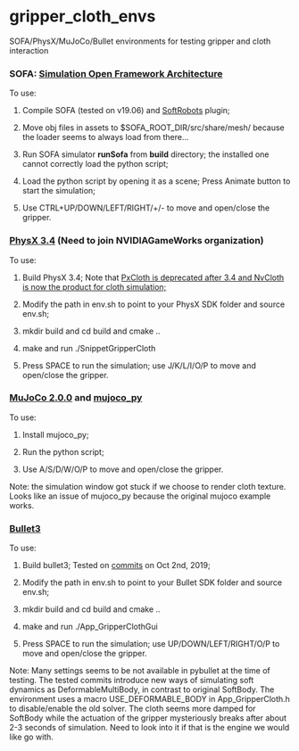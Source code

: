 # gripper_cloth_envs
SOFA/PhysX/MuJoCo/Bullet environments for testing gripper and cloth interaction



### SOFA: [Simulation Open Framework Architecture](https://github.com/sofa-framework/sofa)

To use:

1. Compile SOFA (tested on v19.06) and [SoftRobots](https://project.inria.fr/softrobot/) plugin;

2. Move obj files in assets to $SOFA_ROOT_DIR/src/share/mesh/ because the loader seems to always load from there...

3. Run SOFA simulator **runSofa** from **build** directory; the installed one cannot correctly load the python script;

4. Load the python script by opening it as a scene; Press Animate button to start the simulation;

5. Use CTRL+UP/DOWN/LEFT/RIGHT/+/- to move and open/close the gripper.



### [PhysX 3.4](https://github.com/NVIDIAGameWorks/PhysX-3.4) (Need to join NVIDIAGameWorks organization)

To use:

1. Build PhysX 3.4; Note that [PxCloth is deprecated after 3.4 and NvCloth is now the product for cloth simulation;](https://developer.nvidia.com/clothing)

2. Modify the path in env.sh to point to your PhysX SDK folder and source env.sh;

3. mkdir build and cd build and cmake ..

4. make and run ./SnippetGripperCloth

5. Press SPACE to run the simulation; use J/K/L/I/O/P to move and open/close the gripper.


### [MuJoCo 2.0.0](http://www.mujoco.org/index.html) and [mujoco_py](https://github.com/openai/mujoco-py)

To use:

1. Install mujoco_py;

2. Run the python script;

3. Use A/S/D/W/O/P to move and open/close the gripper.

Note: the simulation window got stuck if we choose to render cloth texture. Looks like an issue of mujoco_py because the original mujoco example works.


### [Bullet3](https://github.com/bulletphysics/bullet3) 

To use:

1. Build bullet3; Tested on [commits](https://github.com/bulletphysics/bullet3/commit/3d87fb3b84eb9faed580ef7b69bb4cb9cb693907) on Oct 2nd, 2019;

2. Modify the path in env.sh to point to your Bullet SDK folder and source env.sh;

3. mkdir build and cd build and cmake ..

4. make and run ./App_GripperClothGui

5. Press SPACE to run the simulation; use UP/DOWN/LEFT/RIGHT/O/P to move and open/close the gripper.

Note: Many settings seems to be not available in pybullet at the time of testing. The tested commits introduce new ways of simulating soft dynamics as DeformableMultiBody,
in contrast to original SoftBody. The environment uses a macro USE_DEFORMABLE_BODY in App_GripperCloth.h to disable/enable the old solver.
The cloth seems more damped for SoftBody while the actuation of the gripper mysteriously breaks after about 2-3 seconds of simulation. Need to look into it
if that is the engine we would like go with.






